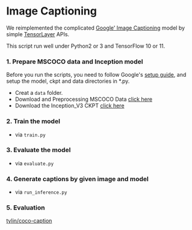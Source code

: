 # Image Captioning

We reimplemented the complicated [Google' Image Captioning](https://github.com/tensorflow/models/tree/master/im2txt) model by simple [TensorLayer](https://github.com/zsdonghao/tensorlayer) APIs.

This script run well under Python2 or 3 and TensorFlow 10 or 11.

### 1. Prepare MSCOCO data and Inception model
Before you run the scripts, you need to follow Google's [setup guide]((https://github.com/tensorflow/models/tree/master/im2txt)), and setup the model, ckpt and data directories in *.py.

- Creat a ``data`` folder.
- Download and Preprocessing MSCOCO Data [click here](https://github.com/zsdonghao/models/tree/master/im2txt#prepare-the-training-data)
- Download the Inception_V3 CKPT [click here](https://github.com/zsdonghao/models/tree/master/im2txt#download-the-inception-v3-checkpoint)


### 2. Train the model
- via ``train.py``

### 3. Evaluate the model
- via ``evaluate.py``

### 4. Generate captions by given image and model
- via ``run_inference.py``

### 5. Evaluation
[tylin/coco-caption](https://github.com/tylin/coco-caption/blob/master/cocoEvalCapDemo.ipynb)